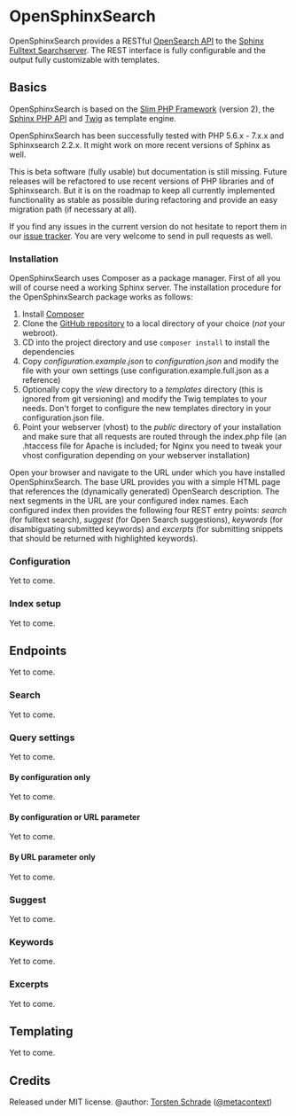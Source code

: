 # OpenSphinxSearch

OpenSphinxSearch provides a RESTful [OpenSearch API](http://www.opensearch.org/Home) 
to the [Sphinx Fulltext Searchserver](http://sphinxsearch.com/). The REST interface is
fully configurable and the output fully customizable with templates.

## Basics

OpenSphinxSearch is based on the [Slim PHP Framework](https://www.slimframework.com/) (version 2), 
the [Sphinx PHP API](https://github.com/romainneutron/Sphinx-Search-API-PHP-Client)
and [Twig](https://twig.symfony.com/) as template engine.

OpenSphinxSearch has been successfully tested with PHP 5.6.x - 7.x.x and Sphinxsearch 2.2.x.
It might work on more recent versions of Sphinx as well. 

This is beta software (fully usable) but documentation is still missing. Future releases
will be refactored to use recent versions of PHP libraries and of Sphinxsearch. 
But it is on the roadmap to keep all currently implemented functionality as stable as possible during
refactoring and provide an easy migration path (if necessary at all).

If you find any issues in the current version do not hesitate to report them in our 
[issue tracker](https://github.com/digicademy/open-sphinxsearch/issues). You are very welcome to send 
in pull requests as well.

### Installation

OpenSphinxSearch uses Composer as a package manager. First of all you will of course need a working Sphinx server. 
The installation procedure for the OpenSphinxSearch package works as follows:

1. Install [Composer](https://getcomposer.org)
2. Clone the [GitHub repository](https://github.com/digicademy/open-sphinxsearch) to a local directory of your choice 
   (*not* your webroot).
3. CD into the project directory and use `composer install` to install the dependencies
4. Copy *configuration.example.json* to *configuration.json* and modify the file with your own settings
   (use configuration.example.full.json as a reference)
5. Optionally copy the *view* directory to a *templates* directory (this is ignored from git versioning)
   and modify the Twig templates to your needs. Don't forget to configure the new templates directory in your
   configuration.json file.
5. Point your webserver (vhost) to the *public* directory of your installation and make
   sure that all requests are routed through the index.php file (an .htaccess file for Apache is included; 
   for Nginx you need to tweak your vhost configuration depending on your webserver installation)

Open your browser and navigate to the URL under which you have installed OpenSphinxSearch. The base URL
provides you with a simple HTML page that references the (dynamically generated) OpenSearch description. The next 
segments in the URL are your configured index names. Each configured index then provides the following four REST entry 
points: *search* (for fulltext search), *suggest* (for Open Search suggestions), *keywords* (for disambiguating
submitted keywords) and *excerpts* (for submitting snippets that should be returned with
highlighted keywords).

### Configuration

Yet to come.

### Index setup

Yet to come.

## Endpoints

Yet to come.

### Search

Yet to come.

### Query settings

Yet to come.

#### By configuration only

Yet to come.

#### By configuration or URL parameter

Yet to come.

#### By URL parameter only

Yet to come.

### Suggest

Yet to come.

### Keywords

Yet to come.

### Excerpts

Yet to come.

## Templating

Yet to come.

## Credits

Released under MIT license.
@author: <a href="https://orcid.org/0000-0002-0953-2818">Torsten Schrade</a> (<a href="https://github.com/metacontext">@metacontext</a>)
